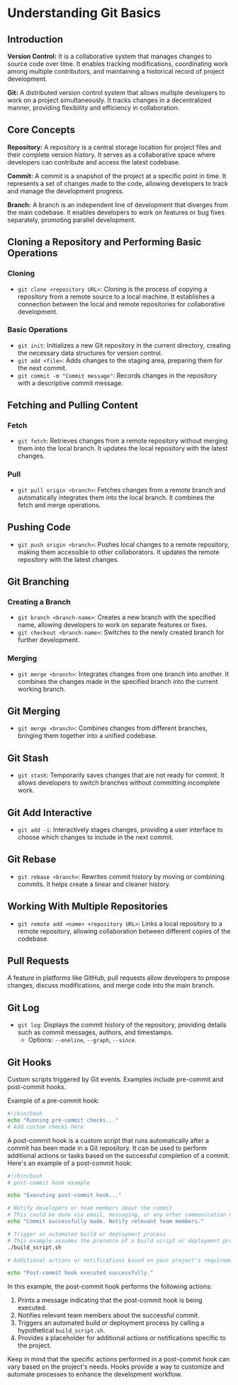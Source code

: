 # Understanding Git Basics

## Introduction
**Version Control:** It is a collaborative system that manages changes to source code over time. It enables tracking modifications, coordinating work among multiple contributors, and maintaining a historical record of project development.

**Git:** A distributed version control system that allows multiple developers to work on a project simultaneously. It tracks changes in a decentralized manner, providing flexibility and efficiency in collaboration.

## Core Concepts

**Repository:** A repository is a central storage location for project files and their complete version history. It serves as a collaborative space where developers can contribute and access the latest codebase.

**Commit:** A commit is a snapshot of the project at a specific point in time. It represents a set of changes made to the code, allowing developers to track and manage the development progress.

**Branch:** A branch is an independent line of development that diverges from the main codebase. It enables developers to work on features or bug fixes separately, promoting parallel development.

## Cloning a Repository and Performing Basic Operations

### Cloning
- `git clone <repository URL>`: Cloning is the process of copying a repository from a remote source to a local machine. It establishes a connection between the local and remote repositories for collaborative development.

### Basic Operations
- `git init`: Initializes a new Git repository in the current directory, creating the necessary data structures for version control.
- `git add <file>`: Adds changes to the staging area, preparing them for the next commit.
- `git commit -m "Commit message"`: Records changes in the repository with a descriptive commit message.

## Fetching and Pulling Content

### Fetch
- `git fetch`: Retrieves changes from a remote repository without merging them into the local branch. It updates the local repository with the latest changes.

### Pull
- `git pull origin <branch>`: Fetches changes from a remote branch and automatically integrates them into the local branch. It combines the fetch and merge operations.

## Pushing Code

- `git push origin <branch>`: Pushes local changes to a remote repository, making them accessible to other collaborators. It updates the remote repository with the latest changes.

## Git Branching

### Creating a Branch
- `git branch <branch-name>`: Creates a new branch with the specified name, allowing developers to work on separate features or fixes.
- `git checkout <branch-name>`: Switches to the newly created branch for further development.

### Merging
- `git merge <branch>`: Integrates changes from one branch into another. It combines the changes made in the specified branch into the current working branch.

## Git Merging

- `git merge <branch>`: Combines changes from different branches, bringing them together into a unified codebase.

## Git Stash

- `git stash`: Temporarily saves changes that are not ready for commit. It allows developers to switch branches without committing incomplete work.

## Git Add Interactive

- `git add -i`: Interactively stages changes, providing a user interface to choose which changes to include in the next commit.

## Git Rebase

- `git rebase <branch>`: Rewrites commit history by moving or combining commits. It helps create a linear and cleaner history.

## Working With Multiple Repositories

- `git remote add <name> <repository URL>`: Links a local repository to a remote repository, allowing collaboration between different copies of the codebase.

## Pull Requests

A feature in platforms like GitHub, pull requests allow developers to propose changes, discuss modifications, and merge code into the main branch.

## Git Log

- `git log`: Displays the commit history of the repository, providing details such as commit messages, authors, and timestamps.
  - Options: `--oneline`, `--graph`, `--since`.

## Git Hooks

Custom scripts triggered by Git events. Examples include pre-commit and post-commit hooks.

Example of a pre-commit hook:
```bash
#!/bin/bash
echo "Running pre-commit checks..."
# Add custom checks here
```

A post-commit hook is a custom script that runs automatically after a commit has been made in a Git repository. It can be used to perform additional actions or tasks based on the successful completion of a commit. Here's an example of a post-commit hook:

```bash
#!/bin/bash
# post-commit hook example

echo "Executing post-commit hook..."

# Notify developers or team members about the commit
# This could be done via email, messaging, or any other communication method
echo "Commit successfully made. Notify relevant team members."

# Trigger an automated build or deployment process
# This example assumes the presence of a build script or deployment process
./build_script.sh

# Additional actions or notifications based on your project's requirements

echo "Post-commit hook executed successfully."
```

In this example, the post-commit hook performs the following actions:

1. Prints a message indicating that the post-commit hook is being executed.
2. Notifies relevant team members about the successful commit.
3. Triggers an automated build or deployment process by calling a hypothetical `build_script.sh`.
4. Provides a placeholder for additional actions or notifications specific to the project.

Keep in mind that the specific actions performed in a post-commit hook can vary based on the project's needs. Hooks provide a way to customize and automate processes to enhance the development workflow.
